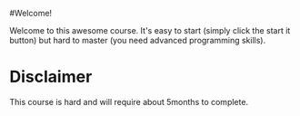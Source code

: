 #Welcome!

Welcome to this awesome course. It's easy to start (simply click the start it button) but hard to master (you need advanced programming skills).

# Disclaimer
This course is hard and will require about 5months to complete.